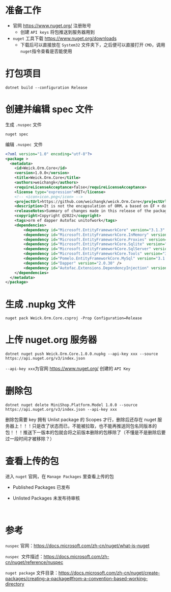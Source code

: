 

# 准备工作

- 官网 https://www.nuget.org/  注册账号
  - 创建 `API keys` 将包推送到服务器用到
- `nuget` 工具下载 https://www.nuget.org/downloads
  - 下载后可以直接放在 `System32` 文件夹下，之后便可以直接打开 `CMD`，调用 `nuget`指令查看是否能使用



# 打包项目

```shell
dotnet build --configuration Release
```



# 创建并编辑 spec 文件

生成 `.nuspec` 文件

```shell
nuget spec
```

编辑 `.nuspec `文件

```xml
<?xml version="1.0" encoding="utf-8"?>
<package >
  <metadata>
    <id>Weick.Orm.Core</id>
    <version>1.0.0</version>
    <title>Weick.Orm.Core</title>
    <authors>weichangk</authors>
    <requireLicenseAcceptance>false</requireLicenseAcceptance>
    <license type="expression">MIT</license>
    <!-- <icon>icon.png</icon> -->
    <projectUrl>https://github.com/weichangk/weick.Orm.Core</projectUrl>
    <description>It is not the encapsulation of ORM，a based on EF + dapper + Autofac, is repository and unitofwork</description>
    <releaseNotes>Summary of changes made in this release of the package.</releaseNotes>
    <copyright>Copyright @2022</copyright>
    <tags>orm ef dapper Autofac unitofwork</tags>
    <dependencies>
        <dependency id="Microsoft.EntityFrameworkCore" version="3.1.3" />
        <dependency id="Microsoft.EntityFrameworkCore.InMemory" version="3.1.3" />
        <dependency id="Microsoft.EntityFrameworkCore.Proxies" version="3.1.3" />
        <dependency id="Microsoft.EntityFrameworkCore.Sqlite" version="3.1.3" />
        <dependency id="Microsoft.EntityFrameworkCore.SqlServer" version="3.1.3" />
        <dependency id="Microsoft.EntityFrameworkCore.Tools" version="3.1.3" />
        <dependency id="Pomelo.EntityFrameworkCore.MySql" version="3.1.1" />
        <dependency id="Dapper" version="2.0.30" />
        <dependency id="Autofac.Extensions.DependencyInjection" version="6.0.0" />
    </dependencies>
  </metadata>
</package>
```



# 生成 .nupkg 文件

```shell
nuget pack Weick.Orm.Core.csproj -Prop Configuration=Release
```



# 上传 nuget.org 服务器

```shell
dotnet nuget push Weick.Orm.Core.1.0.0.nupkg --api-key xxx --source https://api.nuget.org/v3/index.json
```

`--api-key xxx`为官网 https://www.nuget.org/  创建的 `API Key`



# 删除包

```shell
dotnet nuget delete MiniShop.Platform.Model 1.0.0 --source https://api.nuget.org/v3/index.json --api-key xxx
```

删除包需要 key 拥有 Unlist package 的 Scopes 才行，删除后还存在 nuget 服务器上！！！只是改了状态而已，不能被拉取，也不能再推送同包名同版本的包！！！推送下一版本的包就会将之前版本删除的包移除了（不懂是不是删除后要过一段时间才被移除？）



# 查看上传的包

进入 `nuget` 官网，在  `Manage Packages` 里查看上传的包

- Published Packages   已发布

- Unlisted Packages 未发布待审核

  ​                           

# 参考

`nuspec` 官网：https://docs.microsoft.com/zh-cn/nuget/what-is-nuget

`nuspec `文件描述：https://docs.microsoft.com/zh-cn/nuget/reference/nuspec

`nuget package` 文件目录：https://docs.microsoft.com/zh-cn/nuget/create-packages/creating-a-package#from-a-convention-based-working-directory